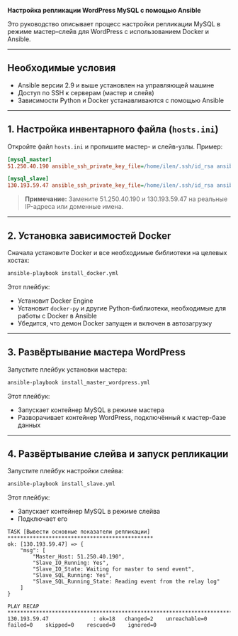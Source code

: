 **Настройка репликации WordPress MySQL с помощью Ansible**

Это руководство описывает процесс настройки репликации MySQL в режиме мастер–слейв для WordPress с использованием Docker и Ansible.

---

## Необходимые условия

- Ansible версии 2.9 и выше установлен на управляющей машине
- Доступ по SSH к серверам (мастер и слейв)
- Зависимости Python и Docker устанавливаются с помощью Ansible

---

## 1. Настройка инвентарного файла (`hosts.ini`)

Откройте файл `hosts.ini` и пропишите мастер- и слейв-узлы. Пример:

```ini
[mysql_master]
51.250.40.190 ansible_ssh_private_key_file=/home/ilen/.ssh/id_rsa ansible_user=ilen

[mysql_slave]
130.193.59.47 ansible_ssh_private_key_file=/home/ilen/.ssh/id_rsa ansible_user=ilen
```

> **Примечание:** Замените 51.250.40.190 и 130.193.59.47 на реальные IP-адреса или доменные имена.

---

## 2. Установка зависимостей Docker

Сначала установите Docker и все необходимые библиотеки на целевых хостах:

```bash
ansible-playbook install_docker.yml
```

Этот плейбук:

- Установит Docker Engine
- Установит `docker-py` и другие Python-библиотеки, необходимые для работы с Docker в Ansible
- Убедится, что демон Docker запущен и включен в автозагрузку

---

## 3. Развёртывание мастера WordPress

Запустите плейбук установки мастера:

```bash
ansible-playbook install_master_wordpress.yml
```

Этот плейбук:

- Запускает контейнер MySQL в режиме мастера
- Разворачивает контейнер WordPress, подключённый к мастер-базе данных

---

## 4. Развёртывание слейва и запуск репликации

Запустите плейбук настройки слейва:

```bash
ansible-playbook install_slave.yml
```

Этот плейбук:

- Запускает контейнер MySQL в режиме слейва
- Подключает его

```
TASK [Вывести основные показатели репликации] **********************************************
ok: [130.193.59.47] => {
    "msg": [
        "Master_Host: 51.250.40.190",
        "Slave_IO_Running: Yes",
        "Slave_IO_State: Waiting for master to send event",
        "Slave_SQL_Running: Yes",
        "Slave_SQL_Running_State: Reading event from the relay log"
    ]
}

PLAY RECAP *********************************************************************************
130.193.59.47              : ok=18   changed=2    unreachable=0    failed=0    skipped=0    rescued=0    ignored=0
```